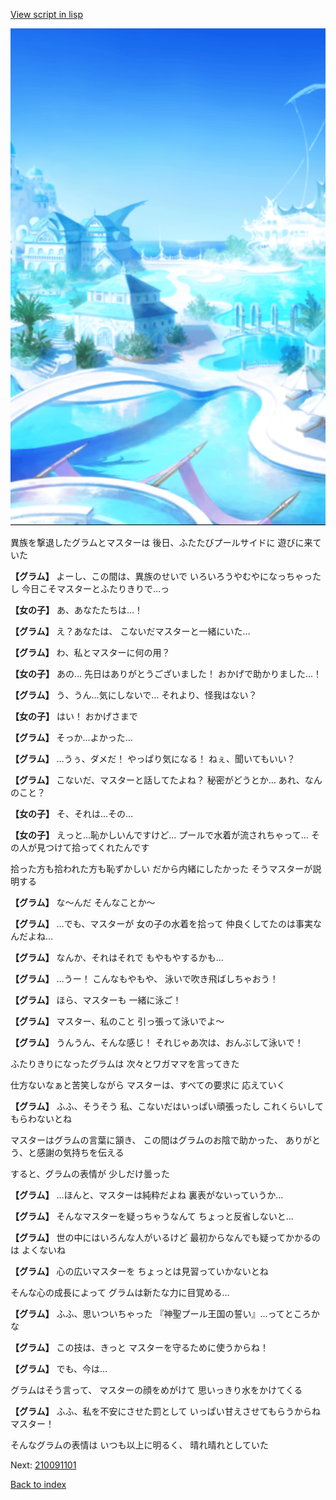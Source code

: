 [View script in lisp](../scripts/210081104.txt)

![sea_resort_day.png](../images/backgrounds/sea_resort_day.png)

異族を撃退したグラムとマスターは
後日、ふたたびプールサイドに
遊びに来ていた

**【グラム】**
よーし、この間は、異族のせいで
いろいろうやむやになっちゃったし
今日こそマスターとふたりきりで…っ

**【女の子】**
あ、あなたたちは…！

**【グラム】**
え？あなたは、
こないだマスターと一緒にいた…

**【グラム】**
わ、私とマスターに何の用？

**【女の子】**
あの…
先日はありがとうございました！
おかげで助かりました…！

**【グラム】**
う、うん…気にしないで…
それより、怪我はない？

**【女の子】**
はい！
おかげさまで

**【グラム】**
そっか…よかった…

**【グラム】**
…うぅ、ダメだ！
やっぱり気になる！
ねぇ、聞いてもいい？

**【グラム】**
こないだ、マスターと話してたよね？
秘密がどうとか…
あれ、なんのこと？

**【女の子】**
そ、それは…その…

**【女の子】**
えっと…恥かしいんですけど…
プールで水着が流されちゃって…
その人が見つけて拾ってくれたんです

拾った方も拾われた方も恥ずかしい
だから内緒にしたかった
そうマスターが説明する

**【グラム】**
な～んだ
そんなことか～

**【グラム】**
…でも、マスターが
女の子の水着を拾って
仲良くしてたのは事実なんだよね…

**【グラム】**
なんか、それはそれで
もやもやするかも…

**【グラム】**
…うー！
こんなもやもや、
泳いで吹き飛ばしちゃおう！

**【グラム】**
ほら、マスターも
一緒に泳ご！

**【グラム】**
マスター、私のこと
引っ張って泳いでよ～

**【グラム】**
うんうん、そんな感じ！
それじゃあ次は、おんぶして泳いで！

ふたりきりになったグラムは
次々とワガママを言ってきた

仕方ないなぁと苦笑しながら
マスターは、すべての要求に
応えていく

**【グラム】**
ふふ、そうそう
私、こないだはいっぱい頑張ったし
これくらいしてもらわないとね

マスターはグラムの言葉に頷き、
この間はグラムのお陰で助かった、
ありがとう、と感謝の気持ちを伝える

すると、グラムの表情が
少しだけ曇った

**【グラム】**
…ほんと、マスターは純粋だよね
裏表がないっていうか…

**【グラム】**
そんなマスターを疑っちゃうなんて
ちょっと反省しないと…

**【グラム】**
世の中にはいろんな人がいるけど
最初からなんでも疑ってかかるのは
よくないね

**【グラム】**
心の広いマスターを
ちょっとは見習っていかないとね

そんな心の成長によって
グラムは新たな力に目覚める…

**【グラム】**
ふふ、思いついちゃった
『神聖プール王国の誓い』…ってところかな

**【グラム】**
この技は、きっと
マスターを守るために使うからね！

**【グラム】**
でも、今は…

グラムはそう言って、
マスターの顔をめがけて
思いっきり水をかけてくる

**【グラム】**
ふふ、私を不安にさせた罰として
いっぱい甘えさせてもらうからね
マスター！

そんなグラムの表情は
いつも以上に明るく、
晴れ晴れとしていた


Next: [210091101](210091101.md)

[Back to index](index.md)
